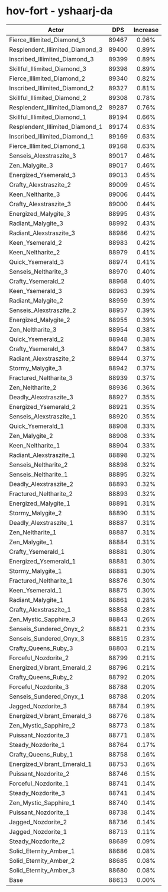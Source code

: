 # hov-fort - yshaarj-da
| Actor | DPS | Increase |
|---|:---:|:---:|
|Fierce_Illimited_Diamond_3|89467|0.96%|
|Resplendent_Illimited_Diamond_3|89400|0.89%|
|Inscribed_Illimited_Diamond_3|89399|0.89%|
|Skillful_Illimited_Diamond_3|89398|0.89%|
|Fierce_Illimited_Diamond_2|89340|0.82%|
|Inscribed_Illimited_Diamond_2|89327|0.81%|
|Skillful_Illimited_Diamond_2|89308|0.78%|
|Resplendent_Illimited_Diamond_2|89287|0.76%|
|Skillful_Illimited_Diamond_1|89194|0.66%|
|Resplendent_Illimited_Diamond_1|89174|0.63%|
|Inscribed_Illimited_Diamond_1|89169|0.63%|
|Fierce_Illimited_Diamond_1|89168|0.63%|
|Senseis_Alexstraszite_3|89017|0.46%|
|Zen_Malygite_3|89017|0.46%|
|Energized_Ysemerald_3|89013|0.45%|
|Crafty_Alexstraszite_2|89009|0.45%|
|Keen_Neltharite_3|89006|0.44%|
|Crafty_Alexstraszite_3|89000|0.44%|
|Energized_Malygite_3|88995|0.43%|
|Radiant_Malygite_3|88992|0.43%|
|Radiant_Alexstraszite_3|88986|0.42%|
|Keen_Ysemerald_2|88983|0.42%|
|Keen_Neltharite_2|88979|0.41%|
|Quick_Ysemerald_3|88974|0.41%|
|Senseis_Neltharite_3|88970|0.40%|
|Crafty_Ysemerald_2|88968|0.40%|
|Keen_Ysemerald_3|88963|0.39%|
|Radiant_Malygite_2|88959|0.39%|
|Senseis_Alexstraszite_2|88957|0.39%|
|Energized_Malygite_2|88955|0.39%|
|Zen_Neltharite_3|88954|0.38%|
|Quick_Ysemerald_2|88948|0.38%|
|Crafty_Ysemerald_3|88947|0.38%|
|Radiant_Alexstraszite_2|88944|0.37%|
|Stormy_Malygite_3|88942|0.37%|
|Fractured_Neltharite_3|88939|0.37%|
|Zen_Neltharite_2|88936|0.36%|
|Deadly_Alexstraszite_3|88927|0.35%|
|Energized_Ysemerald_2|88921|0.35%|
|Senseis_Alexstraszite_1|88920|0.35%|
|Quick_Ysemerald_1|88908|0.33%|
|Zen_Malygite_2|88908|0.33%|
|Keen_Neltharite_1|88904|0.33%|
|Radiant_Alexstraszite_1|88898|0.32%|
|Senseis_Neltharite_2|88898|0.32%|
|Senseis_Neltharite_1|88895|0.32%|
|Deadly_Alexstraszite_2|88893|0.32%|
|Fractured_Neltharite_2|88893|0.32%|
|Energized_Malygite_1|88891|0.31%|
|Stormy_Malygite_2|88890|0.31%|
|Deadly_Alexstraszite_1|88887|0.31%|
|Zen_Neltharite_1|88887|0.31%|
|Zen_Malygite_1|88884|0.31%|
|Crafty_Ysemerald_1|88881|0.30%|
|Energized_Ysemerald_1|88881|0.30%|
|Stormy_Malygite_1|88881|0.30%|
|Fractured_Neltharite_1|88876|0.30%|
|Keen_Ysemerald_1|88875|0.30%|
|Radiant_Malygite_1|88861|0.28%|
|Crafty_Alexstraszite_1|88858|0.28%|
|Zen_Mystic_Sapphire_3|88843|0.26%|
|Senseis_Sundered_Onyx_2|88821|0.23%|
|Senseis_Sundered_Onyx_3|88815|0.23%|
|Crafty_Queens_Ruby_3|88803|0.21%|
|Forceful_Nozdorite_2|88799|0.21%|
|Energized_Vibrant_Emerald_2|88796|0.21%|
|Crafty_Queens_Ruby_2|88792|0.20%|
|Forceful_Nozdorite_3|88788|0.20%|
|Senseis_Sundered_Onyx_1|88788|0.20%|
|Jagged_Nozdorite_3|88784|0.19%|
|Energized_Vibrant_Emerald_3|88776|0.18%|
|Zen_Mystic_Sapphire_2|88773|0.18%|
|Puissant_Nozdorite_3|88771|0.18%|
|Steady_Nozdorite_1|88764|0.17%|
|Crafty_Queens_Ruby_1|88758|0.16%|
|Energized_Vibrant_Emerald_1|88753|0.16%|
|Puissant_Nozdorite_2|88746|0.15%|
|Forceful_Nozdorite_1|88741|0.14%|
|Steady_Nozdorite_3|88741|0.14%|
|Zen_Mystic_Sapphire_1|88740|0.14%|
|Puissant_Nozdorite_1|88738|0.14%|
|Jagged_Nozdorite_2|88736|0.14%|
|Jagged_Nozdorite_1|88713|0.11%|
|Steady_Nozdorite_2|88689|0.09%|
|Solid_Eternity_Amber_1|88686|0.08%|
|Solid_Eternity_Amber_2|88685|0.08%|
|Solid_Eternity_Amber_3|88680|0.08%|
|Base|88613|0.00%|

